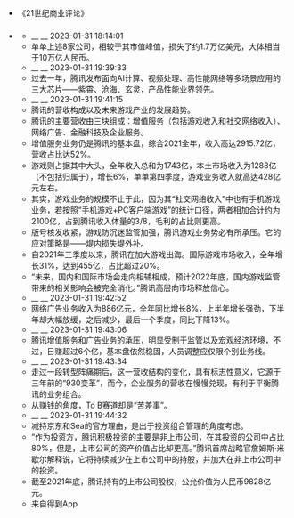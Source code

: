 - 《21世纪商业评论》
- ### 
    - __ __ 2023-01-31 18:14:01
    - 单单上述8家公司，相较于其市值峰值，损失了约1.7万亿美元，大体相当于10万亿人民币。
    - __ __ 2023-01-31 19:39:33
    - 过去一年，腾讯发布面向AI计算、视频处理、高性能网络等多场景应用的三大芯片——紫霄、沧海、玄灵，产品性能业界领先。
    - __ __ 2023-01-31 19:41:15
    - 腾讯的营收构成以及未来游戏产业的发展趋势。
    - 腾讯的主要营收由三块组成：增值服务（包括游戏收入和社交网络收入）、网络广告、金融科技及企业服务。
    - 增值服务业务仍是腾讯的基本盘，综合2021全年，收入高达2915.72亿，营收占比达52%。
    - 游戏则占据其中大头，全年收入总和为1743亿，本土市场收入为1288亿（不包括归属于），增长6%，单单第四季度，游戏业务收入就高达428亿元左右。
    - 其实，游戏业务的规模不止于此，因为其“社交网络收入”中也有手机游戏业务，若按照“手机游戏+PC客户端游戏”的统计口径，两者相加合计约为2100亿，占到腾讯收入体量的3/8，毛利的占比则更高。
    - 版号核发收紧，游戏防沉迷监管加强，腾讯游戏业务势必有所承压。它的应对策略是——堤内损失堤外补。
    - 自2021年三季度以来，腾讯在加大游戏出海。国际游戏市场收入，全年增长31%，达到455亿，占比超过20%。
    - “未来，国内和国际市场会走向相辅相成，预计2022年底，国内游戏监管带来的相关影响会被完全消化。”腾讯高层向市场释放信心。
    - __ __ 2023-01-31 19:42:52
    - 网络广告业务收入为886亿元，全年同比增长8%，上半年增长强劲，下半年却大幅放缓，之后减少，最后一个季度，同比下降13%。
    - __ __ 2023-01-31 19:43:06
    - 腾讯增值服务和广告业务的承压，明显受制于监管以及宏观经济环境，不过，日赚超过6个亿，基本盘依然稳固，人员调整应仅限个别业务线。
    - __ __ 2023-01-31 19:43:34
    - 走过一段转型阵痛期后，这一营收结构的变化，具有标志性意义，它源于三年前的“930变革”，而今，企业服务的营收在慢慢兑现，有利于平衡腾讯的业务组合。
    - 从赚钱的角度，To B赛道却是“苦差事”。
    - __ __ 2023-01-31 19:44:32
    - 减持京东和Sea的官方理由，是出于投资组合管理的角度考虑。
    - “作为投资方，腾讯积极投资的主要是非上市公司，在其投资的公司中占比80%，但是，上市公司的资产价值占比却更高。”腾讯首席战略官詹姆斯·米歇尔解释说，它将持续减少在上市公司中的持股，并加大在非上市公司中的投资。
    - 截至2021年底，腾讯持有的上市公司股权，公允价值为人民币9828亿元。
    - 来自得到App
